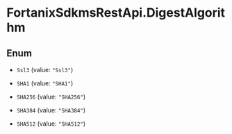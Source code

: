 # FortanixSdkmsRestApi.DigestAlgorithm

## Enum


* `Ssl3` (value: `"Ssl3"`)

* `SHA1` (value: `"SHA1"`)

* `SHA256` (value: `"SHA256"`)

* `SHA384` (value: `"SHA384"`)

* `SHA512` (value: `"SHA512"`)


